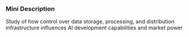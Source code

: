 ### Mini Description

Study of how control over data storage, processing, and distribution infrastructure influences AI development capabilities and market power
